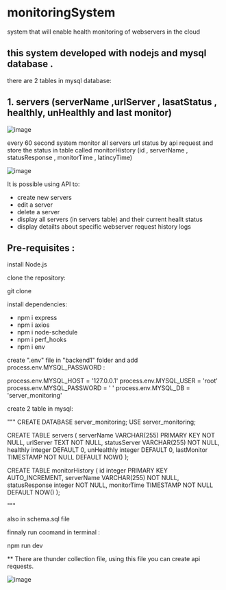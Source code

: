 # monitoringSystem
system that will enable health monitoring of webservers in the cloud

## this system developed with nodejs and mysql database . 



there are 2 tables in mysql database:
## 1. servers (serverName ,urlServer , lasatStatus , healthly, unHealthly and last monitor)
![image](https://user-images.githubusercontent.com/45131527/198827313-6a79d978-6bbf-4a15-8c46-7a9a334e6633.png)


every 60 second system monitor all servers url status by api request and store the status in table called monitorHistory (id , serverName , statusResponse , monitorTime , latincyTime)

![image](https://user-images.githubusercontent.com/45131527/198827431-f4b613c7-7a2a-4363-90a3-1cdf376f53c1.png)


It is possible using API to:

- create new servers
- edit a server
- delete a server
- display all servers (in servers table) and their current heallt status
- display detailts about specific webserver request history logs

## Pre-requisites : 

 install Node.js

 clone the repository:

git clone <url>

install dependencies:

 - npm i express
 - npm i axios
 - npm i node-schedule
 - npm i perf_hooks
 - npm i env

create ".env" file  in "backend1" folder and add process.env.MYSQL_PASSWORD :

process.env.MYSQL_HOST = '127.0.0.1'
process.env.MYSQL_USER = 'root'
process.env.MYSQL_PASSWORD = ' '
process.env.MYSQL_DB = 'server_monitoring'

create 2 table in mysql: 

"""
CREATE DATABASE server_monitoring;
USE server_monitoring;

CREATE TABLE servers (
    serverName VARCHAR(255) PRIMARY KEY NOT NULL,
    urlServer TEXT NOT NULL,
    statusServer VARCHAR(255) NOT NULL,
    healthly integer DEFAULT 0,
    unHealthly integer DEFAULT 0,
    lastMonitor TIMESTAMP NOT NULL DEFAULT NOW()
);


CREATE TABLE monitorHistory (
    id integer PRIMARY KEY AUTO_INCREMENT,
    serverName VARCHAR(255) NOT NULL,
    statusResponse integer NOT NULL,
    monitorTime TIMESTAMP NOT NULL DEFAULT NOW()
);


"""

also in schema.sql file



finnaly run coomand in terminal : 

npm run dev

** There are thunder collection file, using this file you can create api requests. 

![image](https://user-images.githubusercontent.com/45131527/198846829-e7771944-d8a0-4be1-ab27-251cbc02210e.png)


















